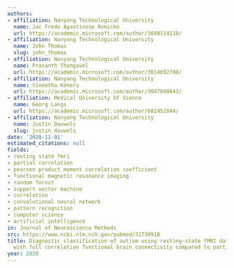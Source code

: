 ```yaml
---
authors:
- affiliation: Nanyang Technological University
  name: Jac Fredo Agastinose Ronicko
  url: https://academic.microsoft.com/author/3048114118/
- affiliation: Nanyang Technological University
  name: John Thomas
  slug: john_thomas
- affiliation: Nanyang Technological University
  name: Prasanth Thangavel
  url: https://academic.microsoft.com/author/3014692700/
- affiliation: Nanyang Technological University
  name: Vineetha Koneru
  url: https://academic.microsoft.com/author/3047848643/
- affiliation: Medical University Of Vienna
  name: Georg Langs
  url: https://academic.microsoft.com/author/682452844/
- affiliation: Nanyang Technological University
  name: Justin Dauwels
  slug: justin_dauwels
date: '2020-11-01'
estimated_citations: null
fields:
- resting state fmri
- partial correlation
- pearson product moment correlation coefficient
- functional magnetic resonance imaging
- random forest
- support vector machine
- correlation
- convolutional neural network
- pattern recognition
- computer science
- artificial intelligence
in: Journal of Neuroscience Methods
src: https://www.ncbi.nlm.nih.gov/pubmed/32730918
title: Diagnostic classification of autism using resting-state fMRI data improves
  with full correlation functional brain connectivity compared to partial correlation.
year: 2020
---
```

